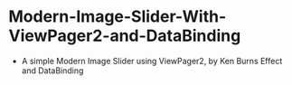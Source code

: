 # Modern-Image-Slider-With-ViewPager2-and-DataBinding
 - A simple Modern Image Slider using ViewPager2, by Ken Burns Effect and DataBinding
